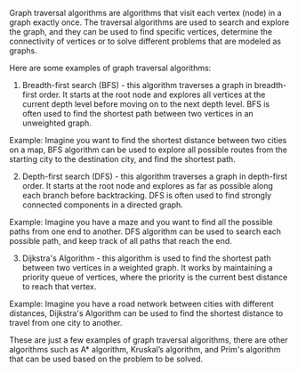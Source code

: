 

Graph traversal algorithms are algorithms that visit each vertex (node) in a graph exactly once. The traversal algorithms are used to search and explore the graph, and they can be used to find specific vertices, determine the connectivity of vertices or to solve different problems that are modeled as graphs.

Here are some examples of graph traversal algorithms:

1. Breadth-first search (BFS) - this algorithm traverses a graph in breadth-first order. It starts at the root node and explores all vertices at the current depth level before moving on to the next depth level. BFS is often used to find the shortest path between two vertices in an unweighted graph.

Example: Imagine you want to find the shortest distance between two cities on a map, BFS algorithm can be used to explore all possible routes from the starting city to the destination city, and find the shortest path.

2. Depth-first search (DFS) - this algorithm traverses a graph in depth-first order. It starts at the root node and explores as far as possible along each branch before backtracking. DFS is often used to find strongly connected components in a directed graph.

Example: Imagine you have a maze and you want to find all the possible paths from one end to another. DFS algorithm can be used to search each possible path, and keep track of all paths that reach the end.

3. Dijkstra's Algorithm - this algorithm is used to find the shortest path between two vertices in a weighted graph. It works by maintaining a priority queue of vertices, where the priority is the current best distance to reach that vertex.

Example: Imagine you have a road network between cities with different distances, Dijkstra's Algorithm can be used to find the shortest distance to travel from one city to another. 

These are just a few examples of graph traversal algorithms, there are other algorithms such as A* algorithm, Kruskal’s algorithm, and Prim's algorithm that can be used based on the problem to be solved.